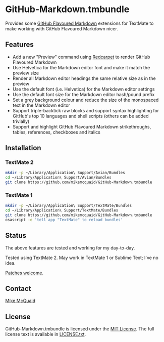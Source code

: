 # GitHub-Markdown.tmbundle
Provides some [GitHub Flavoured Markdown](https://help.github.com/articles/github-flavored-markdown/) extensions for TextMate to make working with GitHub Flavoured Markdown nicer.

## Features
- Add a new "Preview" command using [Redcarpet](https://github.com/vmg/redcarpet) to render GitHub Flavoured Markdown
- Use Helvetica for the Markdown editor font and make it match the preview size
- Render all Markdown editor headings the same relative size as in the preview
- Use the default font (i.e. Helvetica) for the Markdown editor settings
- Use the default font size for the Markdown editor hash/pound prefix
- Set a grey background colour and reduce the size of the monospaced text in the Markdown editor
- Support triple-backtick raw blocks and support syntax highlighting for GitHub's top 10 languages and shell scripts (others can be added trivially)
- Support and highlight GitHub Flavoured Markdown strikethroughs, tables, references, checkboxes and italics

## Installation
### TextMate 2
```bash
mkdir -p ~/Library/Application\ Support/Avian/Bundles
cd ~/Library/Application\ Support/Avian/Bundles
git clone https://github.com/mikemcquaid/GitHub-Markdown.tmbundle
```

### TextMate 1
```bash
mkdir -p ~/Library/Application\ Support/TextMate/Bundles
cd ~/Library/Application\ Support/TextMate/Bundles
git clone https://github.com/mikemcquaid/GitHub-Markdown.tmbundle
osascript -e 'tell app "TextMate" to reload bundles'
```

## Status
The above features are tested and working for my day-to-day.

Tested using TextMate 2. May work in TextMate 1 or Sublime Text; I've no idea.

[Patches welcome](https://github.com/mikemcquaid/GitHub-Markdown.tmbundle/pulls).

## Contact
[Mike McQuaid](mailto:mike@mikemcquaid.com)

## License
GitHub-Markdown.tmbundle is licensed under the [MIT License](http://en.wikipedia.org/wiki/MIT_License). The full license text is
available in
[LICENSE.txt](https://github.com/mikemcquaid/GitHub-Markdown.tmbundle/blob/master/LICENSE.txt).
